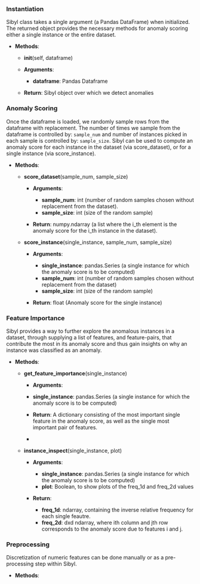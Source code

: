 ### Instantiation

Sibyl class takes a single argument (a Pandas DataFrame) when initialized.  The returned object provides the necessary methods for anomaly scoring either a single instance or the entire dataset.

- __Methods__:

    - __init__(self, dataframe)

    - __Arguments__:

        - __dataframe__: Pandas Dataframe
        
    - __Return__: Sibyl object over which we detect anomalies

### Anomaly Scoring
Once the dataframe is loaded, we randomly sample rows from the dataframe with replacement. The number of times we sample from the dataframe is controlled by: `sample_num` and number of instances picked in each sample is controlled by: `sample_size`. Sibyl can be used to compute an anomaly score for each instance in the dataset (via score_dataset), or for a single instance (via score_instance).

- __Methods__:

  - __score_dataset__(sample_num, sample_size)

    - __Arguments__:

      - __sample_num__: int (number of random samples chosen without replacement from the dataset).
      - __sample_size__: int (size of the random sample)
      
    - __Return__: numpy.ndarray (a list where the i_th element is the anomaly score for the i_th instance in the dataset).
  - __score_instance__(single_instance, sample_num, sample_size)

    - __Arguments__:

      - __single_instance__: pandas.Series (a single instance for which the anomaly score is to be computed)
      - __sample_num__: int (number of random samples chosen without replacement from the dataset)
      - __sample_size__: int (size of the random sample)
      
    - __Return__: float (Anomaly score for the single instance)

### Feature Importance

Sibyl provides a way to further explore the anomalous instances in a dataset, through supplying a list of features, and feature-pairs, that contribute the most in its anomaly score and thus gain insights on why an instance was classified as an anomaly.

- __Methods__:

  - __get_feature_importance__(single_instance)
  
      - __Arguments__:
      
      - __single_instance__: pandas.Series (a single instance for which the anomaly score is to be computed)
      - __Return__: A dictionary consisting of the most important single feature in the anomaly score, as well as the single most important pair of features.
      - 
  - __instance_inspect__(single_instance, plot)
  
    - __Arguments__:

      - __single_instance__: pandas.Series (a single instance for which the anomaly score is to be computed)
      - __plot__: Boolean, to show plots of the freq_1d and freq_2d values
 
    - __Return__:
    
      - __freq_1d__: ndarray, containing the inverse relative frequency for each single feautre.
      - __freq_2d__: dxd ndarray, where ith column and jth row corresponds to the anomaly score due to features i and j.

### Preprocessing

Discretization of numeric features can be done manually or as a pre-processing step within Sibyl.

- __Methods__:


      
